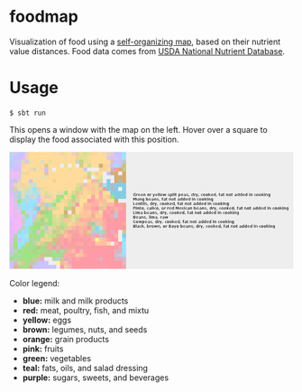 # foodmap
Visualization of food using a [self-organizing map](https://en.wikipedia.org/wiki/Self-organizing_map),
based on their nutrient value distances. Food data comes from [USDA National Nutrient Database](https://ndb.nal.usda.gov/).

# Usage
```
$ sbt run
```
This opens a window with the map on the left. Hover over a square to display the food associated with this position.

![screenshot](https://raw.githubusercontent.com/fdietze/foodmap/master/screenshot.png)

Color legend:
* **blue:** milk and milk products
* **red:** meat, poultry, fish, and mixtu
* **yellow:** eggs
* **brown:** legumes, nuts, and seeds
* **orange:** grain products
* **pink:** fruits
* **green:** vegetables
* **teal:** fats, oils, and salad dressing
* **purple:** sugars, sweets, and beverages
